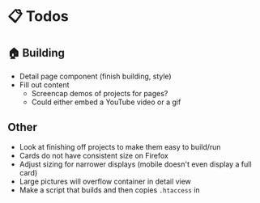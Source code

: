 # :clipboard: Todos

## :house: Building
- Detail page component (finish building, style)
- Fill out content
  - Screencap demos of projects for pages?
  - Could either embed a YouTube video or a gif

## Other
- Look at finishing off projects to make them easy to build/run
- Cards do not have consistent size on Firefox
- Adjust sizing for narrower displays (mobile doesn't even display a full card)
- Large pictures will overflow container in detail view
- Make a script that builds and then copies `.htaccess` in
